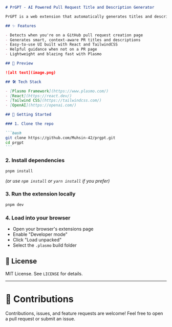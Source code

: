 ````markdown
# PrGPT - AI Powered Pull Request Title and Description Generator

PrGPT is a web extension that automatically generates titles and descriptions for your GitHub Pull Requests with the help of AI. Built using the [Plasmo Framework](https://www.plasmo.com/), PrGPT integrates seamlessly into your workflow, helping you write better PRs faster.

## ✨ Features

- Detects when you're on a GitHub pull request creation page
- Generates smart, context-aware PR titles and descriptions
- Easy-to-use UI built with React and TailwindCSS
- Helpful guidance when not on a PR page
- Lightweight and blazing fast with Plasmo

## 📸 Preview

![alt text](image.png)

## 🛠️ Tech Stack

- [Plasmo Framework](https://www.plasmo.com/)
- [React](https://react.dev/)
- [Tailwind CSS](https://tailwindcss.com/)
- [OpenAI](https://openai.com/)

## 🚀 Getting Started

### 1. Clone the repo

```bash
git clone https://github.com/Muhsin-42/prgpt.git
cd prgpt
```
````

### 2. Install dependencies

```bash
pnpm install
```

_(or use `npm install` or `yarn install` if you prefer)_

### 3. Run the extension locally

```bash
pnpm dev
```

### 4. Load into your browser

- Open your browser's extensions page
- Enable "Developer mode"
- Click "Load unpacked"
- Select the `.plasmo` build folder

## 📜 License

MIT License. See `LICENSE` for details.

---

# 🙌 Contributions

Contributions, issues, and feature requests are welcome! Feel free to open a pull request or submit an issue.
